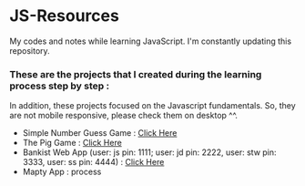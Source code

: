 # JS-Resources

My codes and notes while learning JavaScript. I'm constantly updating this repository. 

### These are the projects that I created during the learning process step by step : 

In addition, these projects focused on the Javascript fundamentals. So, they are not mobile responsive, please check them on desktop ^^.

- Simple Number Guess Game : [Click Here](https://erenymo.github.io/Simple-Number-Guess-Game/)
- The Pig Game : [Click Here](https://erenymo.github.io/5-Pig-Game/)
- Bankist Web App (user: js pin: 1111; user: jd pin: 2222, user: stw pin: 3333, user: ss pin: 4444) : [Click Here](https://erenymo.github.io/bankist-website/)
- Mapty App : process
